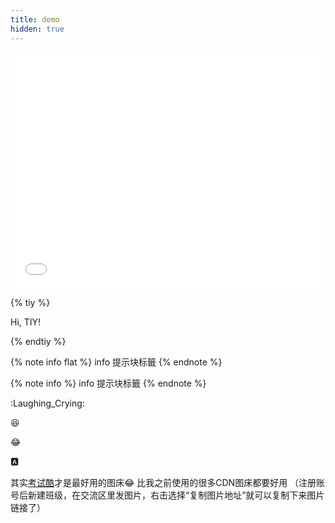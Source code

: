 ```yaml
---
title: demo
hidden: true
---
```


<div style="position:relative; padding-bottom:75%; width:100%; height:0">
    <iframe src="//player.bilibili.com/player.html?aid=839051093&bvid=BV1U54y1S7FQ&cid=220862075&page=1&high_quality=1&as_wide=1" scrolling="no" border="0" frameborder="no" framespacing="0" allowfullscreen="true" style="position:absolute; height: 100%; width: 100%;"></iframe>
</div>

{% tiy %}
<!DOCTYPE html>
<html>

<head>
    <meta charset="utf-8">
    <title>Hello</title>
</head>

<body>
    <p>Hi, TIY!</p>
    <script>
        console.log("Greetings from Xecades!");
    </script>
</body>

</html>
{% endtiy %}

{% note info flat %}
info 提示块标籤
{% endnote %}

{% note info %}
info 提示块标籤
{% endnote %}

:Laughing_Crying:

:laughing:

:joy:

&#x1F170;

其实[考试酷](https://examcoo.com/)才是最好用的图床😂
比我之前使用的很多CDN图床都要好用
（注册账号后新建班级，在交流区里发图片，右击选择“复制图片地址”就可以复制下来图片链接了）

<script async src="https://pagead2.googlesyndication.com/pagead/js/adsbygoogle.js?client=ca-pub-2597042766299857"
     crossorigin="anonymous"></script>
<ins class="adsbygoogle"
     style="display:block; text-align:center;"
     data-ad-layout="in-article"
     data-ad-format="fluid"
     data-ad-client="ca-pub-2597042766299857"
     data-ad-slot="2320138512"></ins>
<script>
     (adsbygoogle = window.adsbygoogle || []).push({});
</script>